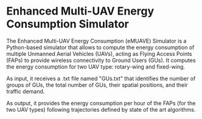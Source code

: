 # Enhanced Multi-UAV Energy Consumption Simulator
The Enhanced Multi-UAV Energy Consumption (eMUAVE) Simulator is a Python-based simulator that allows to compute the energy consumption of multiple Unmanned Aerial Vehicles (UAVs), acting as Flying Access Points (FAPs) to provide wireless connectivity to Ground Users (GUs).
It computes the energy consumption for two UAV type: rotary-wing and fixed-wing.

As input, it receives a .txt file named "GUs.txt" that identifies the number of groups of GUs, the total number of GUs, their spatial positions, and their traffic demand.

As output, it provides the energy consumption per hour of the FAPs (for the two UAV types) following trajectories defined by state of the art algorithms.
